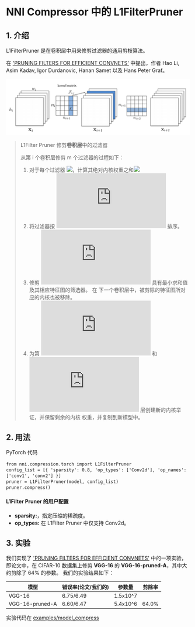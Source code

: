 NNI Compressor 中的 L1FilterPruner
===

## 1. 介绍

L1FilterPruner 是在卷积层中用来修剪过滤器的通用剪枝算法。

在 ['PRUNING FILTERS FOR EFFICIENT CONVNETS'](https://arxiv.org/abs/1608.08710) 中提出，作者 Hao Li, Asim Kadav, Igor Durdanovic, Hanan Samet 以及 Hans Peter Graf。

![](../../img/l1filter_pruner.png)

> L1Filter Pruner 修剪**卷积层**中的过滤器
> 
> 从第 i 个卷积层修剪 m 个过滤器的过程如下：
> 
> 1. 对于每个过滤器 ![](http://latex.codecogs.com/gif.latex?F_{i,j})，计算其绝对内核权重之和![](http://latex.codecogs.com/gif.latex?s_j=\sum_{l=1}^{n_i}\sum|K_l|)
> 2. 将过滤器按 ![](http://latex.codecogs.com/gif.latex?s_j) 排序。
> 3. 修剪 ![](http://latex.codecogs.com/gif.latex?m) 具有最小求和值及其相应特征图的筛选器。 在 下一个卷积层中，被剪除的特征图所对应的内核也被移除。
> 4. 为第 ![](http://latex.codecogs.com/gif.latex?i) 和 ![](http://latex.codecogs.com/gif.latex?i+1) 层创建新的内核举证，并保留剩余的内核 权重，并复制到新模型中。

## 2. 用法

PyTorch 代码

```
from nni.compression.torch import L1FilterPruner
config_list = [{ 'sparsity': 0.8, 'op_types': ['Conv2d'], 'op_names': ['conv1', 'conv2'] }]
pruner = L1FilterPruner(model, config_list)
pruner.compress()
```

#### L1Filter Pruner 的用户配置

- **sparsity:**，指定压缩的稀疏度。
- **op_types:** 在 L1Filter Pruner 中仅支持 Conv2d。

## 3. 实验

我们实现了 ['PRUNING FILTERS FOR EFFICIENT CONVNETS'](https://arxiv.org/abs/1608.08710) 中的一项实验， 即论文中，在 CIFAR-10 数据集上修剪 **VGG-16** 的 **VGG-16-pruned-A**，其中大约剪除了 $64\%$ 的参数。 我们的实验结果如下：

| 模型              | 错误率(论文/我们的) | 参数量      | 剪除率   |
| --------------- | ----------- | -------- | ----- |
| VGG-16          | 6.75/6.49   | 1.5x10^7 |       |
| VGG-16-pruned-A | 6.60/6.47   | 5.4x10^6 | 64.0% |

实验代码在 [examples/model_compress](https://github.com/microsoft/nni/tree/master/examples/model_compress/)





